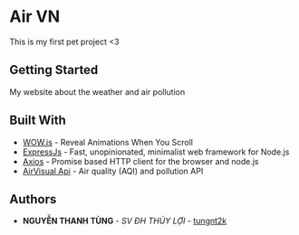 # Air VN

This is my first pet project <3

## Getting Started

My website about the weather and air pollution

## Built With

* [WOW.js](https://wowjs.uk/) - Reveal Animations When You Scroll
* [ExpressJs](https://expressjs.com/) - Fast, unopinionated, minimalist web framework for Node.js
* [Axios](https://www.npmjs.com/package/axios) - Promise based HTTP client for the browser and node.js
* [AirVisual Api](https://www.airvisual.com/air-pollution-data-api) - Air quality (AQI) and pollution API

## Authors

* **NGUYỄN THANH TÙNG** - *SV ĐH THỦY LỢI* - [tungnt2k](https://github.com/tungnt2k)






